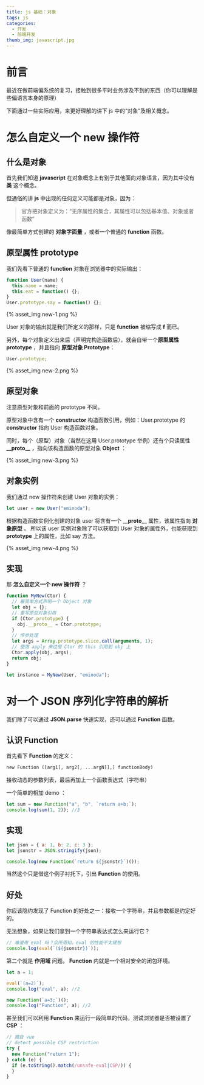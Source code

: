 ```yaml
---
title: js 基础：对象
tags: js
categories:
  - 开发
  - 前端开发
thumb_img: javascript.jpg
---
```


# 前言

最近在做前端偏系统的复习，接触到很多平时业务涉及不到的东西（你可以理解是些偏语言本身的原理）

下面通过一些实际应用，来更好理解的讲下 js 中的“对象”及相关概念。

# 怎么自定义一个 new 操作符

## 什么是对象

首先我们知道 **javascript** 在对象概念上有别于其他面向对象语言，因为其中没有 **类** 这个概念。

但通俗的讲 **js** 中出现的任何定义可能都是对象，因为：

> 官方把对象定义为：“无序属性的集合，其属性可以包括基本值、对象或者函数”

像最简单方式创建的 **对象字面量** ，或者一个普通的 **function** 函数。

## 原型属性 prototype

我们先看下普通的 **function** 对象在浏览器中的实际输出：

```js
function User(name) {
  this.name = name;
  this.eat = function() {};
}
User.prototype.say = function() {};
```

{% asset_img new-1.png %}

User 对象的输出就是我们所定义的那样，只是 **function** 被缩写成 **f** 而已。

另外，每个对象定义出来后（声明完构造函数后），就会自带一个**原型属性 prototype** ，并且指向 **原型对象 Prototype**：

```js
User.prototype;
```

{% asset_img new-2.png %}

## 原型对象

注意原型对象和前面的 prototype 不同。

原型对象中含有一个 **constructor** 构造函数引用，例如：User.prototype 的 **constructor** 指向 User 构造函数对象。

同时，每个（原型）对象（当然在这用 User.prototype 举例）还有个只读属性 **\_\_proto\_\_** ，指向该构造函数的原型对象 **Object** ：

{% asset_img new-3.png %}

## 对象实例

我们通过 new 操作符来创建 User 对象的实例：

```js
let user = new User("eminoda");
```

根据构造函数实例化创建的对象 user 将含有一个 **\_\_proto\_\_** 属性，该属性指向 **对象原型** 。
所以该 user 实例对象除了可以获取到 User 对象的属性外，也能获取到 **prototype** 上的属性，比如 say 方法。

{% asset_img new-4.png %}

## 实现

那 **怎么自定义一个 new 操作符** ？

```js
function MyNew(Ctor) {
  // 最简单方式声明一个 Object 对象
  let obj = {};
  // 重写原型对象引用
  if (Ctor.prototype) {
    obj.__proto__ = Ctor.prototype;
  }
  // 传参处理
  let args = Array.prototype.slice.call(arguments, 1);
  // 使用 apply 来过借 Ctor 的 this 引用到 obj 上
  Ctor.apply(obj, args);
  return obj;
}

let instance = MyNew(User, "eminoda");
```

# 对一个 JSON 序列化字符串的解析

我们除了可以通过 **JSON.parse** 快速实现，还可以通过 **Function** 函数。

## 认识 Function

首先看下 **Function** 的定义：

```txt
new Function ([arg1[, arg2[, ...argN]],] functionBody)
```

接收动态的参数列表，最后再加上一个函数表达式（字符串）

一个简单的相加 demo ：

```js
let sum = new Function("a", "b", `return a+b;`);
console.log(sum(1, 2)); //3
```

## 实现

```js
let json = { a: 1, b: 2, c: 3 };
let jsonstr = JSON.stringify(json);

console.log(new Function(`return ${jsonstr}`)());
```

当然这个只是借这个例子衬托下，引出 **Function** 的使用。

## 好处

你应该隐约发现了 Function 的好处之一：接收一个字符串，并且参数都是约定好的。

无法想象，如果让我们拿到一个字符串表达式怎么来运行它？

```js
// 难道用 eval 吗？众所周知，eval 的性能不太理想
console.log(eval(`(${jsonstr})`));
```

第二个就是 **作用域** 问题。 **Function** 内就是一个相对安全的闭包环境。

```js
let a = 1;

eval(`(a=2)`);
console.log("eval", a); //2

new Function(`a=3;`)();
console.log("Function", a); //2
```

甚至我们可以利用 **Function** 来运行一段简单的代码，测试浏览器是否被设置了 **CSP** ：

```js
// 摘自 vue
// detect possible CSP restriction
try {
  new Function("return 1");
} catch (e) {
  if (e.toString().match(/unsafe-eval|CSP/)) {
  }
}
```
